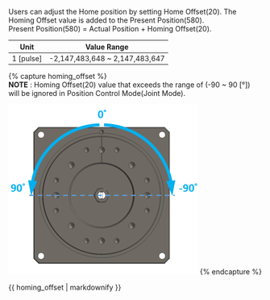 Users can adjust the Home position by setting Home Offset(20). The Homing Offset value is added to the Present Position(580).  
Present Position(580) = Actual Position + Homing Offset(20).

|   Unit    |          Value Range           |
|:---------:|:------------------------------:|
| 1 [pulse] | -2,147,483,648 ~ 2,147,483,647 |

{% capture homing_offset %}  
**NOTE** : Homing Offset(20) value that exceeds the range of (-90 ~ 90 [&deg;]) will be ignored in Position Control Mode(Joint Mode).

![](/assets/images/dxl/pro/pro_54_homming.png)
{% endcapture %}
<div class="notice">{{ homing_offset | markdownify }}</div>
